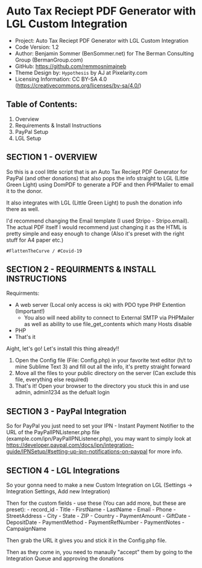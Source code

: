 # Auto Tax Reciept PDF Generator with LGL Custom Integration

- Project: Auto Tax Reciept PDF Generator with LGL Custom Integration
- Code Version: 1.2
- Author: Benjamin Sommer (BenSommer.net) for The Berman Consulting Group (BermanGroup.com)
- GitHub: https://github.com/remmosnimajneb
- Theme Design by: `Hypothesis` by AJ at Pixelarity.com
- Licensing Information: CC BY-SA 4.0 (https://creativecommons.org/licenses/by-sa/4.0/)

## Table of Contents:
1. Overview
2. Requirements & Install Instructions
3. PayPal Setup
4. LGL Setup

## SECTION 1 - OVERVIEW

So this is a cool little script that is an Auto Tax Reciept PDF Generator for PayPal (and other donations) that also pops the info straight to LGL (Little Green Light) using DomPDF to generate a PDF and then PHPMailer to email it to the donor.

It also integrates with LGL (Little Green Light) to push the donation info there as well.

I'd recommend changing the Email template (I used Stripo - Stripo.email). The actual PDF itself I would recommend just changing it as the HTML is pretty simple and easy enough to change (Also it's preset with the right stuff for A4 paper etc.)

`#FlattenTheCurve / #Covid-19`

## SECTION 2 - REQUIRMENTS & INSTALL INSTRUCTIONS
	
Requirments:

- A web server (Local only access is ok) with PDO type PHP Extention (Important!)
	- You also will need ability to connect to External SMTP via PHPMailer as well as ability to use file_get_contents which many Hosts disable
- PHP
- That's it

Aight, let's go! Let's install this thing already!!

1. Open the Config file (File: Config.php) in your favorite text editor (h/t to mine Sublime Text 3) and fill out all the info, it's pretty straight forward
4. Move all the files to your public directory on the server (Can exclude this file, everything else required)
5. That's it! Open your browser to the directory you stuck this in and use admin, admin1234 as the defualt login

## SECTION 3 - PayPal Integration

So for PayPal you just need to set your IPN - Instant Payment Notifier to the URL of the PayPalIPNListener.php file (example.com/ipn/PayPalIPNListener.php), you may want to simply look at https://developer.paypal.com/docs/ipn/integration-guide/IPNSetup/#setting-up-ipn-notifications-on-paypal for more info.

## SECTION 4 - LGL Integrations

So your gonna need to make a new Custom Integration on LGL (Settings -> Integration Settings, Add new Integration)

Then for the custom fields - use these (You can add more, but these are preset):
	- record_id
	- Title
	- FirstName
	- LastName
	- Email
	- Phone
	- StreetAddress
	- City
	- State
	- ZIP
	- Country
	- PaymentAmount
	- GiftDate
	- DepositDate
	- PaymentMethod
	- PaymentRefNumber
	- PaymentNotes
	- CampaignName

Then grab the URL it gives you and stick it in the Config.php file.

Then as they come in, you need to manaully "accept" them by going to the Integration Queue and approving the donations